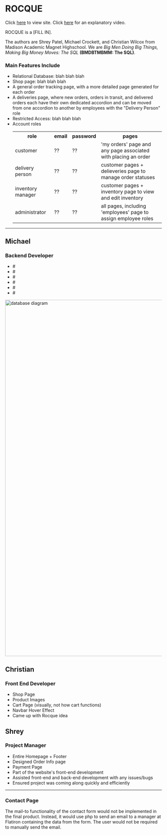 # ROCQUE

Click <a href="https://datadev.devcatalyst.com/~mahs_BMDBTMBMM/" target="_blank">here</a> to view site.
Click <a href="https://youtu.be/kjYYayXkPtI" target="_blank">here</a> for an explanatory video.

<p>ROCQUE is a [FILL IN].</p>
<p>The authors are Shrey Patel, Michael Crockett, and Christian Wilcox from Madison Academic Magnet Highschool. We are <em>Big Men Doing Big Things, Making Big Money Moves: The SQL</em> <strong>(BMDBTMBMM: The SQL)</strong>.</p>

### Main Features Include
<ul>
    <li>Relational Database: blah blah blah</li>
    <li>Shop page: blah blah blah</li>
    <li>A general order tracking page, with a more detailed page generated for each order</li>
    <li>A deliveries page, where new orders, orders in transit, and delivered orders each have their own dedicated accordion and can be moved from one accordion to another by employees with the "Delivery Person" role</li>
    <li>Restricted Access: blah blah blah</li>
    <li>Account roles
        <table>
            <tr>
                <th>role</th>
                <th>email</th>
                <th>password</th>
                <th>pages</th>
            <tr>
            <tr>
                <td>customer</td>
                <td>??</td>
                <td>??</td>
                <td>'my orders' page and any page associated with placing an order</td>
            <tr>
            <tr>
                <td>delivery person</td>
                <td>??</td>
                <td>??</td>
                <td>customer pages + delieveries page to manage order statuses</td>
            <tr>
            <tr>
                <td>inventory manager</td>
                <td>??</td>
                <td>??</td>
                <td>customer pages + inventory page to view and edit inventory</td>
            <tr>
            <tr>
                <td>administrator</td>
                <td>??</td>
                <td>??</td>
                <td>all pages, including 'employees' page to assign employee roles</td>
            <tr>
        </table>
    </li>
</ul>

<hr>

## Michael 
### Backend Developer
<ul>
    <li>#</li>
    <li>#</li>
    <li>#</li>
    <li>#</li>
    <li>#</li>
    <li>#</li>
</ul>
<img width="1143" alt="database diagram" src="https://user-images.githubusercontent.com/77060840/145503562-a2fce625-14d5-4b4f-9204-afe2eceffe73.png">

## Christian
### Front End Developer
<ul>
    <li>Shop Page</li>
    <li>Product Images</li>
    <li>Cart Page (visually, not how cart functions)</li>
    <li>Navbar Hover Effect</li>
    <li>Came up with Rocque idea</li>
</ul>

## Shrey
### Project Manager
<ul>
    <li>Entire Homepage + Footer</li>
    <li>Designed Order Info page</li>
    <li>Payment Page</li>
    <li>Part of the website's front-end development</li>
    <li>Assisted front-end and back-end development with any issues/bugs</li>
    <li>Ensured project was coming along quickly and efficiently</li>
</ul>

<hr>


### Contact Page
The mail-to functionality of the contact form would not be implemented in the final product. Instead, it would use php to send an email to a manager at Flatiron containing the data from the form. The user would not be required to manually send the email.

